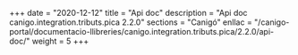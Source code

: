 +++
date        = "2020-12-12"
title       = "Api doc"
description = "Api doc canigo.integration.tributs.pica 2.2.0"
sections    = "Canigó"
enllac		= "/canigo-portal/documentacio-llibreries/canigo.integration.tributs.pica/2.2.0/api-doc/"
weight		= 5
+++
